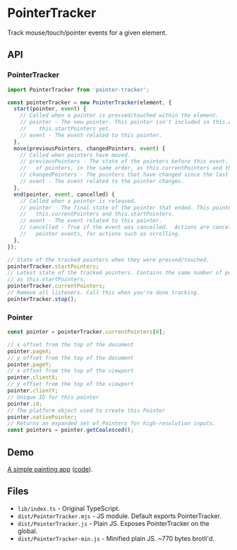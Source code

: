 # PointerTracker

Track mouse/touch/pointer events for a given element.

## API

### PointerTracker

```js
import PointerTracker from 'pointer-tracker';

const pointerTracker = new PointerTracker(element, {
  start(pointer, event) {
    // Called when a pointer is pressed/touched within the element.
    // pointer - The new pointer. This pointer isn't included in this.currentPointers or
    //    this.startPointers yet.
    // event - The event related to this pointer.
  },
  move(previousPointers, changedPointers, event) {
    // Called when pointers have moved.
    // previousPointers - The state of the pointers before this event. This contains the same number
    //   of pointers, in the same order, as this.currentPointers and this.startPointers.
    // changedPointers - The pointers that have changed since the last move callback.
    // event - The event related to the pointer changes.
  },
  end(pointer, event, cancelled) {
    // Called when a pointer is released.
    // pointer - The final state of the pointer that ended. This pointer is now absent from
    //   this.currentPointers and this.startPointers.
    // event - The event related to this pointer.
    // cancelled - True if the event was cancelled.  Actions are cancelled when the OS takes over
    //   pointer events, for actions such as scrolling.
  },
});

// State of the tracked pointers when they were pressed/touched.
pointerTracker.startPointers;
// Latest state of the tracked pointers. Contains the same number of pointers, and in the same order
// as this.startPointers.
pointerTracker.currentPointers;
// Remove all listeners. Call this when you're done tracking.
pointerTracker.stop();
```

### Pointer

```js
const pointer = pointerTracker.currentPointers[0];

// x offset from the top of the document
pointer.pageX;
// y offset from the top of the document
pointer.pageY;
// x offset from the top of the viewport
pointer.clientX;
// y offset from the top of the viewport
pointer.clientY;
// Unique ID for this pointer
pointer.id;
// The platform object used to create this Pointer
pointer.nativePointer;
// Returns an expanded set of Pointers for high-resolution inputs.
const pointers = pointer.getCoalesced();
```

## Demo

[A simple painting app](https://pointer-tracker-demo.glitch.me/) ([code](https://glitch.com/edit/#!/pointer-tracker-demo?path=public/index.html)).

## Files

- `lib/index.ts` - Original TypeScript.
- `dist/PointerTracker.mjs` - JS module. Default exports PointerTracker.
- `dist/PointerTracker.js` - Plain JS. Exposes PointerTracker on the global.
- `dist/PointerTracker-min.js` - Minified plain JS. ~770 bytes brotli'd.
